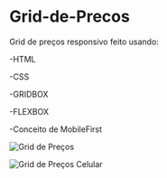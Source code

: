 # Grid-de-Precos

Grid de preços responsivo feito usando:

  -HTML
  
  -CSS
  
  -GRIDBOX
  
  -FLEXBOX
  
  -Conceito de MobileFirst
  
  ![Grid de Preços](https://user-images.githubusercontent.com/71457671/110778894-b10f7f00-8241-11eb-9032-51826ea5ee03.png)



  ![Grid de Preços Celular](https://user-images.githubusercontent.com/71457671/110778878-ad7bf800-8241-11eb-889a-1b2a96f7c6e5.png) 
